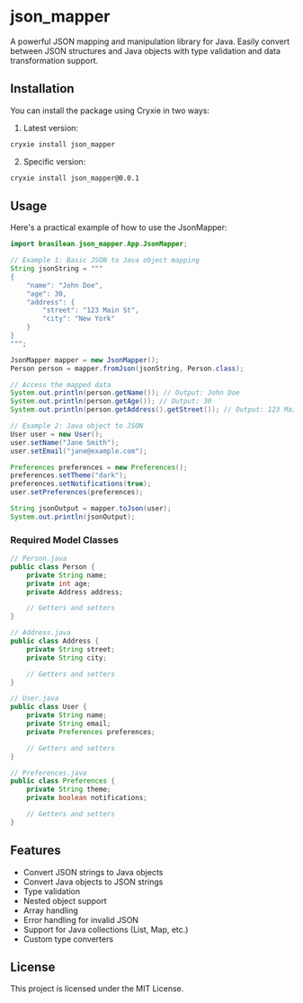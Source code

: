 # json_mapper

A powerful JSON mapping and manipulation library for Java. Easily convert between JSON structures and Java objects with type validation and data transformation support.

## Installation

You can install the package using Cryxie in two ways:

1. Latest version:

```bash
cryxie install json_mapper
```

2. Specific version:

```bash
cryxie install json_mapper@0.0.1
```

## Usage

Here's a practical example of how to use the JsonMapper:

```java
import brasilean.json_mapper.App.JsonMapper;

// Example 1: Basic JSON to Java object mapping
String jsonString = """
{
    "name": "John Doe",
    "age": 30,
    "address": {
        "street": "123 Main St",
        "city": "New York"
    }
}
""";

JsonMapper mapper = new JsonMapper();
Person person = mapper.fromJson(jsonString, Person.class);

// Access the mapped data
System.out.println(person.getName()); // Output: John Doe
System.out.println(person.getAge()); // Output: 30
System.out.println(person.getAddress().getStreet()); // Output: 123 Main St

// Example 2: Java object to JSON
User user = new User();
user.setName("Jane Smith");
user.setEmail("jane@example.com");

Preferences preferences = new Preferences();
preferences.setTheme("dark");
preferences.setNotifications(true);
user.setPreferences(preferences);

String jsonOutput = mapper.toJson(user);
System.out.println(jsonOutput);
```

### Required Model Classes

```java
// Person.java
public class Person {
    private String name;
    private int age;
    private Address address;

    // Getters and setters
}

// Address.java
public class Address {
    private String street;
    private String city;

    // Getters and setters
}

// User.java
public class User {
    private String name;
    private String email;
    private Preferences preferences;

    // Getters and setters
}

// Preferences.java
public class Preferences {
    private String theme;
    private boolean notifications;

    // Getters and setters
}
```

## Features

- Convert JSON strings to Java objects
- Convert Java objects to JSON strings
- Type validation
- Nested object support
- Array handling
- Error handling for invalid JSON
- Support for Java collections (List, Map, etc.)
- Custom type converters

## License

This project is licensed under the MIT License.

